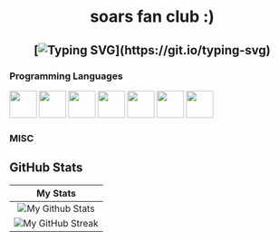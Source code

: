 <h1 align="center">
soars fan club :)

  
  <h2 align="center">
    
[![Typing SVG](https://readme-typing-svg.herokuapp.com?duration=3000&center=true&width=450&lines=SoarCheats;Common+W;Popular+In+Cheating+Community;Fuck+Anti+Cheats;Wanted+In+13+States;)](https://git.io/typing-svg)

### Programming Languages

<p>
  

<img width ='48px' src ='https://raw.githubusercontent.com/rahulbanerjee26/githubProfileReadmeGenerator/main/icons/c.svg'> </a>
<img width ='48px' src ='https://raw.githubusercontent.com/rahulbanerjee26/githubProfileReadmeGenerator/main/icons/csharp.svg'> </a>
<img width ='48px' src ='https://raw.githubusercontent.com/rahulbanerjee26/githubProfileReadmeGenerator/main/icons/css.svg'> </a>
<img width ='48px' src ='https://raw.githubusercontent.com/rahulbanerjee26/githubProfileReadmeGenerator/main/icons/html.svg'> </a>
<img width ='48px' src ='https://raw.githubusercontent.com/rahulbanerjee26/githubProfileReadmeGenerator/main/icons/cpp.svg'> </a>
<img width ='48px' src ='https://th.bing.com/th/id/R.8ea21bd337fbf80b46e15b4d53a81b78?rik=fX4Dj7nEx8fzLg&riu=http%3a%2f%2f48pedia.org%2fimages%2fthumb%2f8%2f8e%2fLua-logo.svg%2f1200px-Lua-logo.svg.png&ehk=F7nHO1i%2fU%2bmVnn7ADsqrTOWi3%2ftc5bBYw56p5o29crI%3d&risl=&pid=ImgRaw&r=0'> </a>
<img width ='48px' src ='https://th.bing.com/th/id/R.ae785dbbbceb78d2c7503fd7df9fa75a?rik=zAM04VMfy8lpYQ&pid=ImgRaw&r=0'> </a>
</a>

### MISC

<p>

## GitHub Stats


|                                                                     My Stats                                                                     |
|:------------------------------------------------------------------------------------------------------------------------------------------------------:|
| ![My Github Stats](https://github-readme-stats.vercel.app/api?username=SoarCheats&show_icons=true&theme=algolia)              | 
| ![My GitHub Streak](https://github-readme-streak-stats.herokuapp.com/?user=SoarCheats&theme=algolia)                    | 
